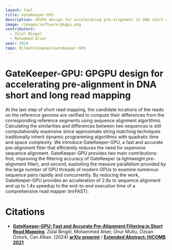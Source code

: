```yaml
---
layout: tool
title: GateKeeper-GPU
description: GPGPU design for accelerating pre-alignment in DNA short and long read mapping
image: /images/software/gkgpu.png
contributors: 
  - Zülal Bingöl
  - Mohammed Alser
year: 2024
repo: BilkentCompGen/GateKeeper-GPU
---
```


# GateKeeper-GPU: GPGPU design for accelerating pre-alignment in DNA short and long read mapping

At the last step of short read mapping, the candidate locations of the reads on the reference genome are verified to compute their differences from the corresponding reference segments using sequence alignment algorithms. Calculating the similarities and differences between two sequences is still computationally expensive since approximate string matching techniques traditionally inherit dynamic programming algorithms with quadratic time and space complexity. We introduce GateKeeper-GPU, a fast and accurate pre-alignment filter that efficiently reduces the need for expensive sequence alignment. GateKeeper-GPU provides two main contributions: first, improving the filtering accuracy of GateKeeper (a lightweight pre-alignment filter), and second, exploiting the massive parallelism provided by the large number of GPU threads of modern GPUs to examine numerous sequence pairs rapidly and concurrently. By reducing the work, GateKeeper-GPU provides an acceleration of 2.9x to sequence alignment and up to 1.4x speedup to the end-to-end execution time of a comprehensive read mapper (mrFAST).


# Citations

-  [**GateKeeper-GPU: Fast and Accurate Pre-Alignment Filtering in Short Read Mapping**](https://ieeexplore.ieee.org/document/10436437). Zülal Bingöl, Mohammed Alser, Onur Mutlu, Ozcan Ozturk, Can Alkan.  (2024) [**arXiv preprint**](https://arxiv.org/abs/2103.14978) / [**Extended Abstract: HiCOMB 2021**](https://ieeexplore.ieee.org/abstract/document/9460690)
